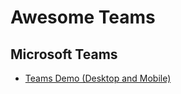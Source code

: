 # Awesome Teams

## Microsoft Teams
* [Teams Demo (Desktop and Mobile)](https://teamsdemo.office.com)
